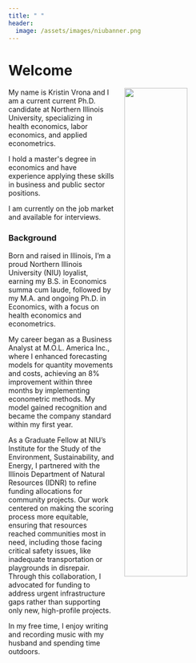 ```yaml
---
title: " "
header:
  image: /assets/images/niubanner.png
---
```



# Welcome​

<img src="https://github.com/kvrona/K-Vrona-Profile/blob/main/assets/images/vkheadshotnov.png?raw=true" width="50%" hspace="20" align="right">

My name is Kristin Vrona and I am a current current Ph.D. candidate at Northern Illinois University, specializing in health economics, labor economics, and applied econometrics.

I hold a master's degree in economics and have experience applying these skills in business and public sector positions.

I am currently on the job market and available for interviews. 



### Background
Born and raised in Illinois, I’m a proud Northern Illinois University (NIU) loyalist, earning my B.S. in Economics summa cum laude, followed by my M.A. and ongoing Ph.D. in Economics, with a focus on health economics and econometrics.

My career began as a Business Analyst at M.O.L. America Inc., where I enhanced forecasting models for quantity movements and costs, achieving an 8% improvement within three months by implementing econometric methods. My model gained recognition and became the company standard within my first year. 

As a Graduate Fellow at NIU’s Institute for the Study of the Environment, Sustainability, and Energy, I partnered with the Illinois Department of Natural Resources (IDNR) to refine funding allocations for community projects. Our work centered on making the scoring process more equitable, ensuring that resources reached communities most in need, including those facing critical safety issues, like inadequate transportation or playgrounds in disrepair. Through this collaboration, I advocated for funding to address urgent infrastructure gaps rather than supporting only new, high-profile projects.

In my free time, I enjoy writing and recording music with my husband and spending time outdoors. 
